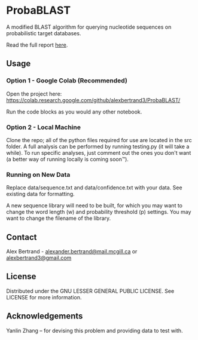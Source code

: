 # ProbaBLAST

A modified BLAST algorithm for querying nucleotide sequences on probabilistic target databases.

Read the full report [here](https://github.com/alexbertrand3/ProbaBLAST/blob/main/ProbaBLAST.pdf).

## Usage

### Option 1 - Google Colab (Recommended)
Open the project here:
https://colab.research.google.com/github/alexbertrand3/ProbaBLAST/

Run the code blocks as you would any other notebook.

### Option 2 - Local Machine
Clone the repo; all of the python files required for use are located in the src folder. A full analysis can be performed by running testing.py (it will take a while). To run specific analyses, just comment out the ones you don't want (a better way of running locally is coming soon&trade;).

### Running on New Data
Replace data/sequence.txt and data/confidence.txt with your data. See existing data for formatting.

A new sequence library will need to be built, for which you may want to change the word length (w) and probability threshold (p) settings. You may want to change the filename of the library.

## Contact
Alex Bertrand - alexander.bertrand@mail.mcgill.ca or alexbertrand3@gmail.com

## License
Distributed under the GNU LESSER GENERAL PUBLIC LICENSE. See LICENSE for more information.

## Acknowledgements
Yanlin Zhang &ndash; for devising this problem and providing data to test with.
